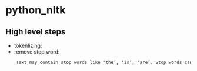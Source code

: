 # python_nltk

## High level steps

  - tokenlizing:
  - remove stop word:
```sh
    Text may contain stop words like ‘the’, ‘is’, ‘are’. Stop words can be filtered from the text to be processed.
```
